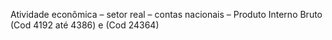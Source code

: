 Atividade econômica – setor real – contas nacionais – Produto Interno Bruto (Cod 4192 até 4386) e (Cod 24364)